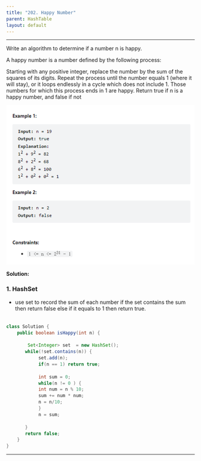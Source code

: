 ```yaml
---
title: "202. Happy Number"
parent: HashTable
layout: default
---
```


---

Write an algorithm to determine if a number n is happy.

A happy number is a number defined by the following process:

Starting with any positive integer, replace the number by the sum of the squares of its digits.
Repeat the process until the number equals 1 (where it will stay), or it loops endlessly in a cycle which does not include 1.
Those numbers for which this process ends in 1 are happy.
Return true if n is a happy number, and false if not

![Example](../../assets/202.png)

**Solution:**

### 1. HashSet

- use set to record the sum of each number if the set contains the sum then return false else if it equals to 1 then return true.

```java

class Solution {
    public boolean isHappy(int n) {

        Set<Integer> set  = new HashSet();
       while(!set.contains(n)) {
            set.add(n);
            if(n == 1) return true;

            int sum = 0;
            while(n != 0 ) {
            int num = n % 10;
            sum += num * num;
            n = n/10;
            }
            n = sum;

       }
       return false;
    }
}

```

---
